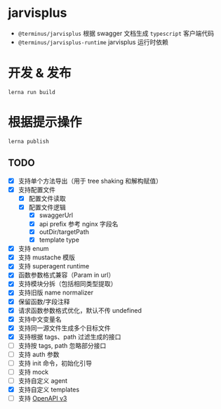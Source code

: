 # jarvisplus

- `@terminus/jarvisplus` 根据 swagger 文档生成 `typescript` 客户端代码
- `@terminus/jarvisplus-runtime` jarvisplus 运行时依赖

# 开发 & 发布

```shell
lerna run build
```

# 根据提示操作

```shell
lerna publish
```

## TODO

- [x] 支持单个方法导出（用于 tree shaking 和解构赋值）
- [x] 支持配置文件
  - [x] 配置文件读取
  - [x] 配置文件逻辑
    - [x] swaggerUrl
    - [x] api prefix 参考 nginx 字段名
    - [x] outDir/targetPath
    - [x] template type
- [x] 支持 enum
- [x] 支持 mustache 模版
- [x] 支持 superagent runtime
- [x] 函数参数格式兼容（Param in url）
- [x] 支持模块分拆（包括相同类型提取）
- [x] 支持旧版 name normalizer
- [x] 保留函数/字段注释
- [x] 请求函数参数格式优化，默认不传 undefined
- [x] 支持中文变量名
- [x] 支持同一源文件生成多个目标文件
- [x] 支持根据 tags、path 过滤生成的接口
- [ ] 支持按 tags, path 忽略部分接口
- [ ] 支持 auth 参数
- [ ] 支持 init 命令，初始化引导
- [ ] 支持 mock
- [ ] 支持自定义 agent
- [x] 支持自定义 templates
- [ ] 支持 [OpenAPI v3](https://swagger.io/specification/)
